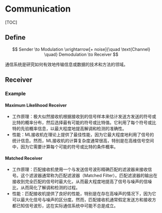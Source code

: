 # Communication

[TOC]

## Define


$$
Sender \to Modulation \xrightarrow[+ noise]{\quad \text{Channel} \quad} Demodulation \to Receiver
$$

通信系统是研究如何有效地传输信息或数据的技术和方法的领域。

## Receiver

### Example

#### Maximum Likelihood Receiver

- 工作原理：极大似然接收机根据接收到的信号样本来估计发送方发送的符号或比特的概率分布，然后选择最有可能的符号或比特值。它利用了每个符号或比特的先验概率信息，以最大程度地提高解调和检测的准确性。
- 性能：ML接收机在理论上提供了最佳性能，因为它最大程度地利用了信号的统计信息。然而，ML接收机的计算复杂度通常很高，特别是在高维信号空间中，因为它需要计算每个可能的符号或比特的条件概率。

#### Matched Receiver

- 工作原理：匹配接收机使用一个与发送信号波形精确匹配的滤波器来接收信号。这个滤波器通常称为匹配滤波器（Matched Filter）。匹配滤波器的输出在接收到完全匹配的信号时最大化，从而最大程度地提高了信号与噪声的信噪比，从而简化了解调和检测的过程。
- 性能：匹配接收机提供了良好的性能，特别是在存在高噪声的情况下，因为它可以最大化信号与噪声的区分度。然而，匹配接收机通常假定发送方和接收方都已知信号波形，这在实际通信系统中可能不总是成立。